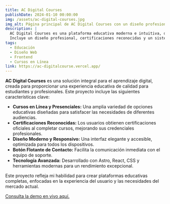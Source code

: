 ```yaml
---
title: AC Digital Courses
publishDate: 2024-01-10 00:00:00
img: /assets/ac-digital-courses.jpg
img_alt: Página principal de AC Digital Courses con un diseño profesional y plataforma de aprendizaje
description: |
  AC Digital Courses es una plataforma educativa moderna e intuitiva, diseñada para ofrecer cursos en línea y presenciales. 
  Incluye un diseño profesional, certificaciones reconocidas y un sistema de aprendizaje adaptable a las tendencias de 2025.
tags:
  - Educación
  - Diseño Web
  - Frontend
  - Cursos en Línea
link: https://ac-digitalcourse.vercel.app/
---
```


**AC Digital Courses** es una solución integral para el aprendizaje digital, creada para proporcionar una experiencia educativa de calidad para estudiantes y profesionales. Este proyecto incluye las siguientes características clave:

- **Cursos en Línea y Presenciales:** Una amplia variedad de opciones educativas diseñadas para satisfacer las necesidades de diferentes audiencias.
- **Certificaciones Reconocidas:** Los usuarios obtienen certificaciones oficiales al completar cursos, mejorando sus credenciales profesionales.
- **Diseño Moderno y Responsivo:** Una interfaz elegante y accesible, optimizada para todos los dispositivos.
- **Botón Flotante de Contacto:** Facilita la comunicación inmediata con el equipo de soporte.
- **Tecnología Avanzada:** Desarrollado con Astro, React, CSS y herramientas modernas para un rendimiento excepcional.

Este proyecto refleja mi habilidad para crear plataformas educativas completas, enfocadas en la experiencia del usuario y las necesidades del mercado actual.

[Consulta la demo en vivo aquí.](https://ac-digitalcourse.vercel.app/)
